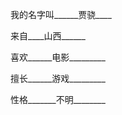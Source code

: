 我的名字叫______贾骁____          

来自____山西______

喜欢______电影_________

擅长______游戏_________

性格_______不明________

